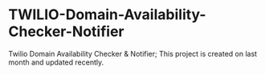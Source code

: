 # TWILIO-Domain-Availability-Checker-Notifier
Twilio Domain Availability Checker &amp; Notifier; This project is created on last month and updated recently.



